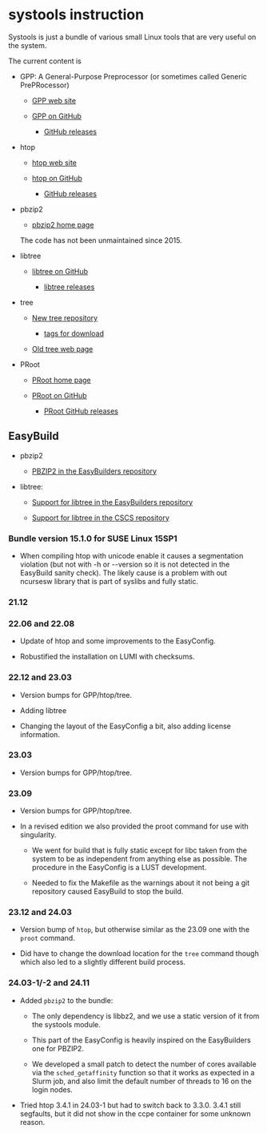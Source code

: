 # systools instruction

Systools is just a bundle of various small Linux tools that are very useful on the
system.

The current content is

-   GPP: A General-Purpose Preprocessor (or sometimes called Generic PrePRocessor)

    -   [GPP web site](https://logological.org/gpp)

    -   [GPP on GitHub](https://github.com/logological/gpp)

        -   [GitHub releases](https://github.com/logological/gpp/releases)

-   htop

    -   [htop web site](https://htop.dev/)

    -   [htop on GitHub](https://github.com/htop-dev/htop)

        -   [GitHub releases](https://github.com/htop-dev/htop/releases)

-   pbzip2

    -   [pbzip2 home page](http://compression.great-site.net/pbzip2/)
        
    The code has not been unmaintained since 2015.

-   libtree

    -   [libtree on GitHub](https://github.com/haampie/libtree)

        -   [libtree releases](https://github.com/haampie/libtree/releases)

-   tree

    -   [New tree repository](https://gitlab.com/OldManProgrammer/unix-tree)
    
        -   [tags for download](https://gitlab.com/OldManProgrammer/unix-tree/-/tags)

    -   [Old tree web page](http://mama.indstate.edu/users/ice/tree/)

-   PRoot

    -   [PRoot home page](https://proot-me.github.io/)
        
    -   [PRoot on GitHub](https://github.com/proot-me/proot)
        
        -   [PRoot GitHub releases](https://github.com/proot-me/proot/releases)


## EasyBuild

-   pbzip2

    -   [PBZIP2 in the EasyBuilders repository](https://github.com/easybuilders/easybuild-easyconfigs/tree/develop/easybuild/easyconfigs/p/PBZIP2)

-   libtree:

    -   [Support for libtree in the EasyBuilders repository](https://github.com/easybuilders/easybuild-easyconfigs/tree/develop/easybuild/easyconfigs/l/libtree)

    -   [Support for libtree in the CSCS repository](https://github.com/eth-cscs/production/tree/master/easybuild/easyconfigs/l/libtree)


### Bundle version 15.1.0 for SUSE Linux 15SP1

-   When compiling htop with unicode enable it causes a segmentation violation
    (but not with -h or --version so it is not detected in the EasyBuild sanity
    check). The likely cause is a problem with out ncursesw library that is part
    of syslibs and fully static.
    

### 21.12


### 22.06 and 22.08

-   Update of htop and some improvements to the EasyConfig.

-   Robustified the installation on LUMI with checksums.


### 22.12 and 23.03

-   Version bumps for GPP/htop/tree.

-   Adding libtree

-   Changing the layout of the EasyConfig a bit, also adding license information.


### 23.03

-   Version bumps for GPP/htop/tree.


### 23.09

-   Version bumps for GPP/htop/tree.

-   In a revised edition we also provided the proot command for use with singularity.

    -   We went for build that is fully static except for libc taken from the system to
        be as independent from anything else as possible. The procedure in the EasyConfig
        is a LUST development.
        
    -   Needed to fix the Makefile as the warnings about it not being a git repository
        caused EasyBuild to stop the build.


### 23.12 and 24.03

-   Version bump of `htop`, but otherwise similar as the 23.09 one with the `proot` 
    command.
    
-   Did have to change the download location for the `tree` command though which also 
    led to a slightly different build process.


### 24.03-1/-2 and 24.11
 
-   Added `pbzip2` to the bundle:

    -   The only dependency is libbz2, and we use a static version of it from the systools module.

    -   This part of the EasyConfig is heavily inspired on the EasyBuilders one for 
        PBZIP2.

    -   We developed a small patch to detect the number of cores available via the `sched_getaffinity` 
        function so that it works as expected in a Slurm job, and also limit the default number of 
        threads to 16 on the login nodes.

-   Tried htop 3.4.1 in 24.03-1 but had to switch back to 3.3.0. 3.4.1 still segfaults, 
    but it did not show in the ccpe container for some unknown reason.

